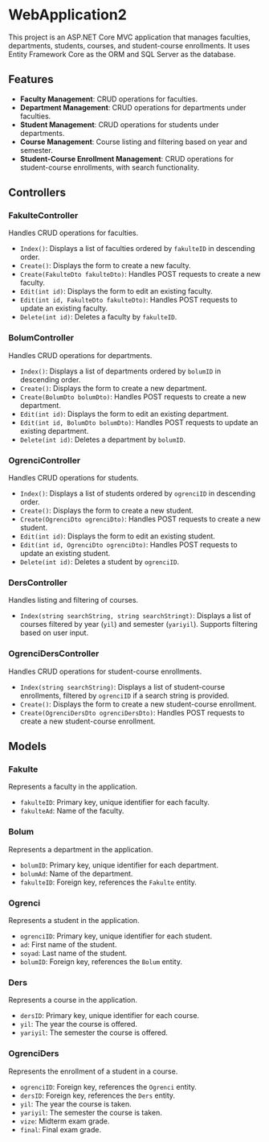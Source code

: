 # WebApplication2

This project is an ASP.NET Core MVC application that manages faculties, departments, students, courses, and student-course enrollments. It uses Entity Framework Core as the ORM and SQL Server as the database.

## Features

- **Faculty Management**: CRUD operations for faculties.
- **Department Management**: CRUD operations for departments under faculties.
- **Student Management**: CRUD operations for students under departments.
- **Course Management**: Course listing and filtering based on year and semester.
- **Student-Course Enrollment Management**: CRUD operations for student-course enrollments, with search functionality.

## Controllers

### FakulteController

Handles CRUD operations for faculties.

- `Index()`: Displays a list of faculties ordered by `fakulteID` in descending order.
- `Create()`: Displays the form to create a new faculty.
- `Create(FakulteDto fakulteDto)`: Handles POST requests to create a new faculty.
- `Edit(int id)`: Displays the form to edit an existing faculty.
- `Edit(int id, FakulteDto fakulteDto)`: Handles POST requests to update an existing faculty.
- `Delete(int id)`: Deletes a faculty by `fakulteID`.

### BolumController

Handles CRUD operations for departments.

- `Index()`: Displays a list of departments ordered by `bolumID` in descending order.
- `Create()`: Displays the form to create a new department.
- `Create(BolumDto bolumDto)`: Handles POST requests to create a new department.
- `Edit(int id)`: Displays the form to edit an existing department.
- `Edit(int id, BolumDto bolumDto)`: Handles POST requests to update an existing department.
- `Delete(int id)`: Deletes a department by `bolumID`.

### OgrenciController

Handles CRUD operations for students.

- `Index()`: Displays a list of students ordered by `ogrenciID` in descending order.
- `Create()`: Displays the form to create a new student.
- `Create(OgrenciDto ogrenciDto)`: Handles POST requests to create a new student.
- `Edit(int id)`: Displays the form to edit an existing student.
- `Edit(int id, OgrenciDto ogrenciDto)`: Handles POST requests to update an existing student.
- `Delete(int id)`: Deletes a student by `ogrenciID`.

### DersController

Handles listing and filtering of courses.

- `Index(string searchString, string searchStringt)`: Displays a list of courses filtered by year (`yil`) and semester (`yariyil`). Supports filtering based on user input.

### OgrenciDersController

Handles CRUD operations for student-course enrollments.

- `Index(string searchString)`: Displays a list of student-course enrollments, filtered by `ogrenciID` if a search string is provided.
- `Create()`: Displays the form to create a new student-course enrollment.
- `Create(OgrenciDersDto ogrenciDersDto)`: Handles POST requests to create a new student-course enrollment.

## Models

### Fakulte

Represents a faculty in the application.

- `fakulteID`: Primary key, unique identifier for each faculty.
- `fakulteAd`: Name of the faculty.

### Bolum

Represents a department in the application.

- `bolumID`: Primary key, unique identifier for each department.
- `bolumAd`: Name of the department.
- `fakulteID`: Foreign key, references the `Fakulte` entity.

### Ogrenci

Represents a student in the application.

- `ogrenciID`: Primary key, unique identifier for each student.
- `ad`: First name of the student.
- `soyad`: Last name of the student.
- `bolumID`: Foreign key, references the `Bolum` entity.

### Ders

Represents a course in the application.

- `dersID`: Primary key, unique identifier for each course.
- `yil`: The year the course is offered.
- `yariyil`: The semester the course is offered.

### OgrenciDers

Represents the enrollment of a student in a course.

- `ogrenciID`: Foreign key, references the `Ogrenci` entity.
- `dersID`: Foreign key, references the `Ders` entity.
- `yil`: The year the course is taken.
- `yariyil`: The semester the course is taken.
- `vize`: Midterm exam grade.
- `final`: Final exam grade.
